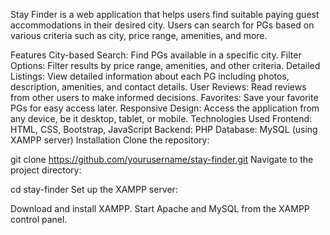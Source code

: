 Stay Finder is a web application that helps users find suitable paying guest accommodations in their desired city. Users can search for PGs based on various criteria such as city, price range, amenities, and more.

Features
City-based Search: Find PGs available in a specific city.
Filter Options: Filter results by price range, amenities, and other criteria.
Detailed Listings: View detailed information about each PG including photos, description, amenities, and contact details.
User Reviews: Read reviews from other users to make informed decisions.
Favorites: Save your favorite PGs for easy access later.
Responsive Design: Access the application from any device, be it desktop, tablet, or mobile.
Technologies Used
Frontend: HTML, CSS, Bootstrap, JavaScript
Backend: PHP
Database: MySQL (using XAMPP server)
Installation
Clone the repository:

git clone https://github.com/yourusername/stay-finder.git
Navigate to the project directory:

cd stay-finder
Set up the XAMPP server:

Download and install XAMPP.
Start Apache and MySQL from the XAMPP control panel.
